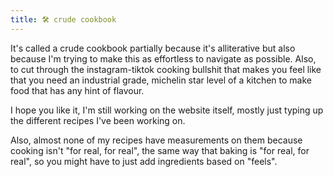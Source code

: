 ```yaml
---
title: 🛠 crude cookbook
---
```

It's called a crude cookbook partially because it's alliterative but also because I'm trying to make this as effortless to navigate as possible. Also, to cut through the instagram-tiktok cooking bullshit that makes you feel like that you need an industrial grade, michelin star level of a kitchen to make food that has any hint of flavour.

I hope you like it, I'm still working on the website itself, mostly just typing up the different recipes I've been working on. 

Also, almost none of my recipes have measurements on them because cooking isn't "for real, for real", the same way that baking is "for real, for real", so you might have to just add ingredients based on "feels". 